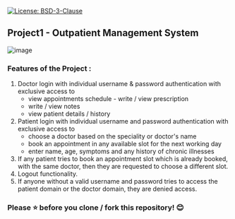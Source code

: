 [![License: BSD-3-Clause](https://img.shields.io/badge/License-BSD_3_Clause-yellow.svg?style=for-the-badge)](https://opensource.org/licenses/BSD-3-Clause)

## Project1 - Outpatient Management System

![image](https://user-images.githubusercontent.com/82455813/128600949-bdaa0713-91ba-43a7-a954-61b224aee2a0.jpeg)

### Features of the Project :
1. Doctor login with individual username & password authentication with exclusive access to
      - view appointments schedule - write / view prescription
      - write / view notes
      - view patient details / history
2. Patient login with individual username and password authentication with exclusive access to
      - choose a doctor based on the speciality or doctor's name
      - book an appointment in any available slot for the next working day
      - enter name, age, symptoms and any history of chronic illnesses
3. If any patient tries to book an appointment slot which is already booked, with the same doctor, then they are requested to choose a different slot.
4. Logout functionality.
5. If anyone without a valid username and password tries to access the patient domain or the doctor domain, they are denied access.

### Please ⭐ before you clone / fork this repository! 😊
